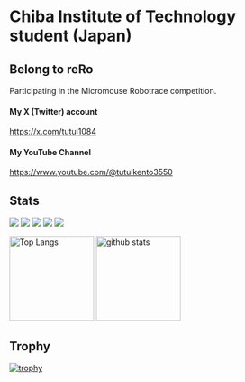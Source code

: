 # Chiba Institute of Technology student (Japan)
## Belong to reRo
Participating in the Micromouse Robotrace competition.

#### My X (Twitter) account
https://x.com/tutui1084

#### My YouTube Channel
https://www.youtube.com/@tutuikento3550

## Stats
![](http://github-profile-summary-cards.vercel.app/api/cards/profile-details?username=kentotutui&theme=nord_dark)
![](http://github-profile-summary-cards.vercel.app/api/cards/repos-per-language?username=kentotutui&theme=nord_dark)
![](http://github-profile-summary-cards.vercel.app/api/cards/most-commit-language?username=kentotutui&theme=nord_dark)
![](http://github-profile-summary-cards.vercel.app/api/cards/stats?username=kentotutui&theme=nord_dark)
![](http://github-profile-summary-cards.vercel.app/api/cards/productive-time?username=kentotutui&theme=nord_dark&utcOffset=9)

<p align="left"> 
  <img alt="Top Langs" height="150px" src="https://github-readme-stats.vercel.app/api/top-langs/?username=kentotutui&layout=compact&count_private=true&show_icons=true&theme=nord_dark" />
  <img alt="github stats" height="150px" src="https://github-readme-stats.vercel.app/api?username=kentotutui&count_private=true&show_icons=true&show_icons=true&theme=nord_dark" />
</p>

## Trophy
[![trophy](https://github-profile-trophy.vercel.app/?username=kentotutui)](https://github.com/ryo-ma/github-profile-trophy)

